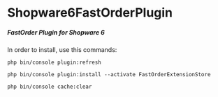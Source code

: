 # Shopware6FastOrderPlugin

##### FastOrder Plugin for Shopware 6

In order to install, use this commands:

`php bin/console plugin:refresh
`

`php bin/console plugin:install --activate FastOrderExtensionStore
`

`php bin/console cache:clear`
